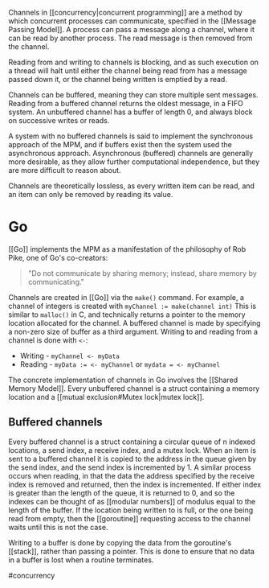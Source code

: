 Channels in [[concurrency|concurrent programming]] are a method by which concurrent processes can communicate, specified in the [[Message Passing Model]].
A process can pass a message along a channel, where it can be read by another process. The read message is then removed from the channel.

Reading from and writing to channels is blocking, and as such execution on a thread will halt until either the channel being read from has a message passed down it, or the channel being written is emptied by a read.

Channels can be buffered, meaning they can store multiple sent messages. Reading from a buffered channel returns the oldest message, in a FIFO system. 
An unbuffered channel has a buffer of length 0, and always block on successive writes or reads.

A system with no buffered channels is said to implement the synchronous approach of the MPM, and if buffers exist then the system used the asynchronous approach.
Asynchronous (buffered) channels are generally more desirable, as they allow further computational independence, but they are more difficult to reason about.

Channels are theoretically lossless, as every written item can be read, and an item can only be removed by reading its value.
# Go
[[Go]] implements the MPM as a manifestation of the philosophy of Rob Pike, one of Go's co-creators:
> "Do not communicate by sharing memory; instead, share memory by communicating."

Channels are created in [[Go]] via the `make()` command. For example, a channel of integers is created with `myChannel := make(channel int)` This is similar to `malloc()` in C, and technically returns a pointer to the memory location allocated for the channel. 
A buffered channel is made by specifying a non-zero size of buffer as a third argument. 
Writing to and reading from a channel is done with `<-`:
- Writing - `myChannel <- myData`
- Reading - `myData := <- myChannel` or `mydata = <- myChannel`

The concrete implementation of channels in Go involves the [[Shared Memory Model]]. 
Every unbuffered channel is a struct containing a memory location and a [[mutual exclusion#Mutex lock|mutex lock]]. 

## Buffered channels
Every buffered channel is a struct containing a circular queue of n indexed locations, a send index, a receive index, and a mutex lock.
When an item is sent to a buffered channel it is copied to the address in the queue given by the send index, and the send index is incremented by 1. A similar process occurs when reading, in that the data the address specified by the receive index is removed and returned, then the index is incremented.
If either index is greater than the length of the queue, it is returned to 0, and so the indexes can be thought of as [[modular numbers]] of modulus equal to the length of the buffer.
If the location being written to is full, or the one being read from empty, then the [[goroutine]] requesting access to the channel waits until this is not the case. 

Writing to a buffer is done by copying the data from the goroutine's [[stack]], rather than passing a pointer. This is done to ensure that no data in a buffer is lost when a routine terminates.

#concurrency